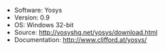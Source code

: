 - Software: Yosys 
- Version: 0.9
- OS: Windows 32-bit
- Source: http://yosyshq.net/yosys/download.html
- Documentation: http://www.clifford.at/yosys/